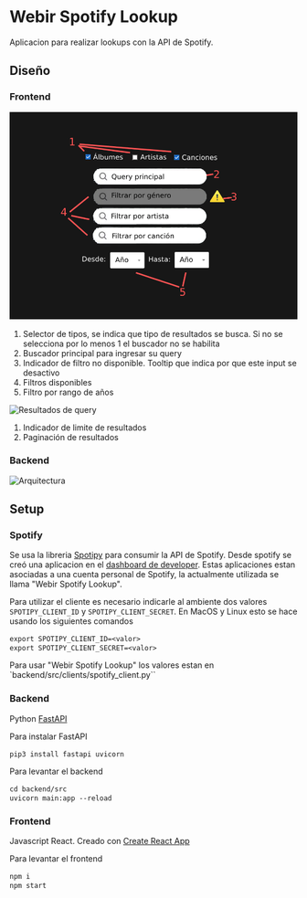 # Webir Spotify Lookup

Aplicacion para realizar lookups con la API de Spotify.

## Diseño

### Frontend

![UI con requisitos](diseño-front.jpg)

1. Selector de tipos, se indica que tipo de resultados se busca. Si no se selecciona por lo menos 1 el buscador no se habilita
2. Buscador principal para ingresar su query
3. Indicador de filtro no disponible. Tooltip que indica por que este input se desactivo
4. Filtros disponibles
5. Filtro por rango de años

![Resultados de query](diseño-front-resultados.jpg)

1. Indicador de limite de resultados
2. Paginación de resultados

### Backend

![Arquitectura](diseño-back.png)

## Setup

### Spotify

Se usa la libreria [Spotipy](https://spotipy.readthedocs.io/en/2.22.1/) para consumir la API de Spotify. Desde spotify se creó una aplicacion en el [dashboard de developer](https://developer.spotify.com/dashboard). Estas aplicaciones estan asociadas a una cuenta personal de Spotify, la actualmente utilizada se llama "Webir Spotify Lookup".

Para utilizar el cliente es necesario indicarle al ambiente dos valores `SPOTIPY_CLIENT_ID` y `SPOTIPY_CLIENT_SECRET`. En MacOS y Linux esto se hace usando los siguientes comandos

```
export SPOTIPY_CLIENT_ID=<valor>
export SPOTIPY_CLIENT_SECRET=<valor>
```

Para usar "Webir Spotify Lookup" los valores estan en `backend/src/clients/spotify_client.py``

### Backend

Python [FastAPI](https://fastapi.tiangolo.com/)

Para instalar FastAPI

```
pip3 install fastapi uvicorn
```

Para levantar el backend

```
cd backend/src
uvicorn main:app --reload
```

### Frontend

Javascript React. Creado con [Create React App](https://facebook.github.io/create-react-app)

Para levantar el frontend

```
npm i
npm start
```

